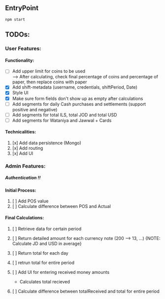 ## EntryPoint 
` npm start `

## TODOs:

### User Features:

#### Functionality:
 - [ ] Add upper limit for coins to be used  
			--> After calculating, check final percentage of coins and percentage of paper, then replace coins with paper
 - [x] Add shift-metadata  (username, credentials, shiftPeriod, Date) 
 - [x] Style UI
 - [x] Make sure form fields don't show up as empty after calculations  
 - [ ] Add segments for daily Cash purchases and settlements (support positive and negative)
 - [ ] Add segments for total ILS, total JOD and total USD
 - [ ] Add segments for Wataniya and Jawwal + Cards

#### Technicalities:
1) [x] Add data persistence (Mongo)  
2) [x] Add routing
3) [x] Add UI


### Admin Features: 
##### Authentication !!

#### Initial Process:
1) [ ] Add POS value
2) [ ] Calculate difference between POS and Actual


#### Final Calculations:
1) [ ] Retrieve data for certain period 
2) [ ] Return detailed amount for each currency note (200 --> 13, ...)  {NOTE: Calculate JD and USD in average}
3) [ ] Return total for each day
4) [ ] retrun total for entire period

5) [ ] Add UI for entering received money amounts 
   - Calculates total recieved

6) [ ] Calculate difference between totalReceived and total for entire period


